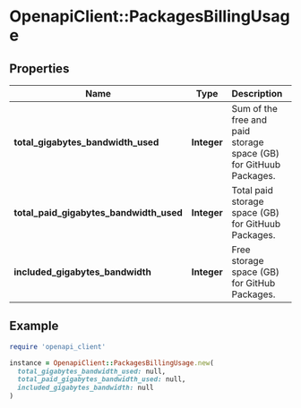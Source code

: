 # OpenapiClient::PackagesBillingUsage

## Properties

| Name | Type | Description | Notes |
| ---- | ---- | ----------- | ----- |
| **total_gigabytes_bandwidth_used** | **Integer** | Sum of the free and paid storage space (GB) for GitHuub Packages. |  |
| **total_paid_gigabytes_bandwidth_used** | **Integer** | Total paid storage space (GB) for GitHuub Packages. |  |
| **included_gigabytes_bandwidth** | **Integer** | Free storage space (GB) for GitHub Packages. |  |

## Example

```ruby
require 'openapi_client'

instance = OpenapiClient::PackagesBillingUsage.new(
  total_gigabytes_bandwidth_used: null,
  total_paid_gigabytes_bandwidth_used: null,
  included_gigabytes_bandwidth: null
)
```

